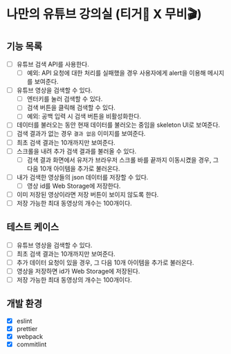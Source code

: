# 나만의 유튜브 강의실 (티거🐯 X 무비🎬)

## 기능 목록

- [ ] 유튜브 검색 API를 사용한다.
  - [ ] 예외: API 요청에 대한 처리를 실패했을 경우 사용자에게 alert을 이용해 메시지를 보여준다.
- [ ] 유튜브 영상을 검색할 수 있다.
  - [ ] 엔터키를 눌러 검색할 수 있다.
  - [ ] 검색 버튼을 클릭해 검색할 수 있다.
  - [ ] 예외: 공백 입력 시 검색 버튼을 비활성화한다.
- [ ] 데이터를 불러오는 동안 현재 데이터를 불러오는 중임을 skeleton UI로 보여준다.
- [ ] 검색 결과가 없는 경우 `결과 없음` 이미지를 보여준다.
- [ ] 최초 검색 결과는 10개까지만 보여준다.
- [ ] 스크롤을 내려 추가 검색 결과를 불러올 수 있다.
  - [ ] 검색 결과 화면에서 유저가 브라우저 스크롤 바를 끝까지 이동시켰을 경우, 그 다음 10개 아이템을 추가로 불러온다.
- [ ] 내가 검색한 영상들의 json 데이터를 저장할 수 있다.
  - [ ] 영상 id를 Web Storage에 저장한다.
- [ ] 이미 저장된 영상이라면 저장 버튼이 보이지 않도록 한다.
- [ ] 저장 가능한 최대 동영상의 개수는 100개이다.

## 테스트 케이스

- [ ] 유튜브 영상을 검색할 수 있다.
- [ ] 최초 검색 결과는 10개까지만 보여준다.
- [ ] 추가 데이터 요청이 있을 경우, 그 다음 10개 아이템을 추가로 불러온다.
- [ ] 영상을 저장하면 id가 Web Storage에 저장된다.
- [ ] 저장 가능한 최대 동영상의 개수는 100개이다.

## 개발 환경

- [x] eslint
- [x] prettier
- [x] webpack
- [x] commitlint
